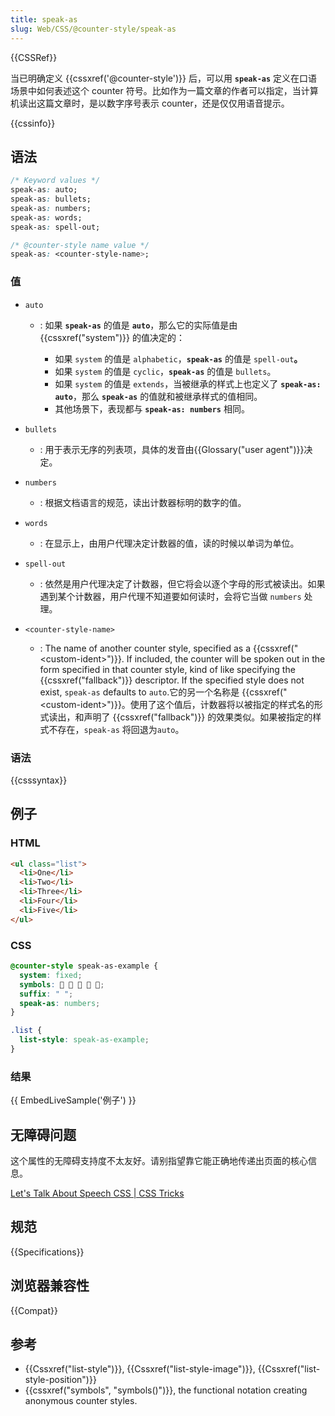 ```yaml
---
title: speak-as
slug: Web/CSS/@counter-style/speak-as
---
```


{{CSSRef}}

当已明确定义 {{cssxref('@counter-style')}} 后，可以用 **`speak-as`** 定义在口语场景中如何表述这个 counter 符号。比如作为一篇文章的作者可以指定，当计算机读出这篇文章时，是以数字序号表示 counter，还是仅仅用语音提示。

{{cssinfo}}

## 语法

```css
/* Keyword values */
speak-as: auto;
speak-as: bullets;
speak-as: numbers;
speak-as: words;
speak-as: spell-out;

/* @counter-style name value */
speak-as: <counter-style-name>;
```

### 值

- `auto`

  - : 如果 **`speak-as`** 的值是 **`auto`**，那么它的实际值是由 {{cssxref("system")}} 的值决定的：

    - 如果 `system` 的值是 `alphabetic`，**`speak-as`** 的值是 `spell-out`**。**
    - 如果 `system` 的值是 `cyclic`，**`speak-as`** 的值是 `bullets`。
    - 如果 `system` 的值是 `extends`，当被继承的样式上也定义了 **`speak-as: auto`**，那么 **`speak-as`** 的值就和被继承样式的值相同。
    - 其他场景下，表现都与 **`speak-as: numbers`** 相同。

- `bullets`
  - : 用于表示无序的列表项，具体的发音由{{Glossary("user agent")}}决定。
- `numbers`
  - : 根据文档语言的规范，读出计数器标明的数字的值。
- `words`
  - : 在显示上，由用户代理决定计数器的值，读的时候以单词为单位。
- `spell-out`
  - : 依然是用户代理决定了计数器，但它将会以逐个字母的形式被读出。如果遇到某个计数器，用户代理不知道要如何读时，会将它当做 `numbers` 处理。
- `<counter-style-name>`
  - : The name of another counter style, specified as a {{cssxref("&lt;custom-ident&gt;")}}. If included, the counter will be spoken out in the form specified in that counter style, kind of like specifying the {{cssxref("fallback")}} descriptor. If the specified style does not exist, `speak-as` defaults to `auto`.它的另一个名称是 {{cssxref("&lt;custom-ident&gt;")}}。使用了这个值后，计数器将以被指定的样式名的形式读出，和声明了 {{cssxref("fallback")}} 的效果类似。如果被指定的样式不存在，`speak-as` 将回退为`auto`。

### 语法

{{csssyntax}}

## 例子

### HTML

```html
<ul class="list">
  <li>One</li>
  <li>Two</li>
  <li>Three</li>
  <li>Four</li>
  <li>Five</li>
</ul>
```

### CSS

```css
@counter-style speak-as-example {
  system: fixed;
  symbols:     ;
  suffix: " ";
  speak-as: numbers;
}

.list {
  list-style: speak-as-example;
}
```

### 结果

{{ EmbedLiveSample('例子') }}

## 无障碍问题

这个属性的无障碍支持度不太友好。请别指望靠它能正确地传递出页面的核心信息。

[Let's Talk About Speech CSS | CSS Tricks](https://css-tricks.com/lets-talk-speech-css/)

## 规范

{{Specifications}}

## 浏览器兼容性

{{Compat}}

## 参考

- {{Cssxref("list-style")}}, {{Cssxref("list-style-image")}}, {{Cssxref("list-style-position")}}
- {{cssxref("symbols", "symbols()")}}, the functional notation creating anonymous counter styles.
